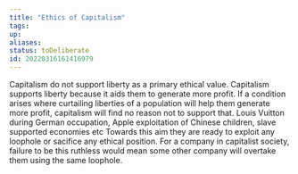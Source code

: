 ```yaml
---
title: "Ethics of Capitalism"
tags:
up:
aliases:
status: toDeliberate
id: 20220316161416979
---
```




Capitalism do not support liberty as a primary ethical value. Capitalism supports liberty because it aids them to generate more profit. If a condition arises where curtailing liberties of a population will help them generate more profit, capitalism will find no reason not to support that. Louis Vuitton during German occupation, Apple exploitation of Chinese children, slave supported economies etc
Towards this aim they are ready to exploit any loophole or sacifice any ethical position. For a company in capitalist society, failure to be this ruthless would mean some other company will overtake them using the same loophole.


